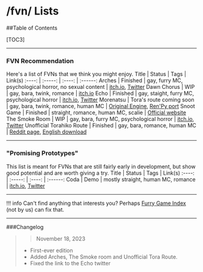 # /fvn/ Lists

##Table of Contents

[TOC3]

***

### FVN Recommendation
Here's a list of FVNs that we think you might enjoy.
Title | Status | Tags | Link(s) 
:----: | :-----: | :----: | :------: 
Arches | Finished | gay, furry MC, psychological horror, no sexual content | [itch.io](https://echoproject.itch.io/arches), [Twitter](https://twitter.com/EchoTheVN)
Dawn Chorus | WIP | gay, bara, twink, romance | [itch.io](https://dawn-chorus.itch.io/dawn-chorus)
Echo | Finished | gay, staight, furry MC, psychological horror | [itch.io](https://echoproject.itch.io/echo), [Twitter](https://twitter.com/EchoTheVN)
Morenatsu | Tora's route coming soon | gay, bara, twink, romance, human MC | [Original Engine](https://www.mediafire.com/file/dko6fnpbgq3hl7e/Morenatsu_Latest_Version.rar/file), [Ren'Py port](https://www.furaffinity.net/view/26153752/)
Snoot Game | Finished | straight, romance, human MC, scalie | [Official website](https://snootgame.xyz)
The Smoke Room | WIP | gay, bara, furry MC, psychological horror | [itch.io](https://echoproject.itch.io/the-smoke-room), [Twitter](https://twitter.com/EchoTheVN)
Unofficial Torahiko Route | Finished | gay, bara, romance, human MC | [Reddit page](https://www.reddit.com/r/MorenatsuGame/comments/111v3uo/announcement_morenatsu_torahikos_route/), [English download](https://drive.google.com/drive/folders/1IDphCj24FrIUwmYKL3dJrPzxoqQJ7jG6)

***

### "Promising Prototypes"
This list is meant for FVNs that are still fairly early in development, but show good potential and are worth giving a try.
Title | Status | Tags | Link(s) 
:----: | :-----: | :----: | :------: 
Coda | Demo | mostly straight, human MC, romance | [itch.io](https://codanon.itch.io/coda-demo), [Twitter](https://twitter.com/CodaVn)

***

!!! info Can't find anything that interests you?
    Perhaps [Furry Game Index](https://furrygames.top/en/list-v.html) (not by us) can fix that.

***

###Changelog
>>November 18, 2023
>- First-ever edition
>- Added Arches, The Smoke room and Unofficial Tora Route.
>- Fixed the link to the Echo twitter